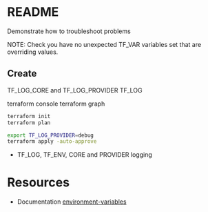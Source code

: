 # README
Demonstrate how to troubleshoot problems

NOTE: Check you have no unexpected TF_VAR variables set that are overriding values. 

## Create 
TF_LOG_CORE and TF_LOG_PROVIDER
TF_LOG

terraform console
terraform graph

```sh
terraform init
terraform plan

export TF_LOG_PROVIDER=debug     
terraform apply -auto-approve
```

* TF_LOG, TF_ENV, CORE and PROVIDER logging




# Resources 
* Documentation [environment-variables](https://www.terraform.io/docs/cli/config/environment-variables.html)  
